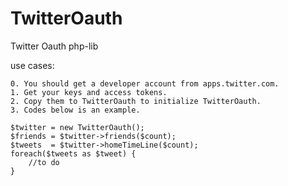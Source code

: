 # TwitterOauth
Twitter Oauth php-lib

use cases:

    0. You should get a developer account from apps.twitter.com.
    1. Get your keys and access tokens.
    2. Copy them to TwitterOauth to initialize TwitterOauth.
    3. Codes below is an example.

    $twitter = new TwitterOauth();
    $friends = $twitter->friends($count);
    $tweets  = $twitter->homeTimeLine($count);
    foreach($tweets as $tweet) {
        //to do 
    }
